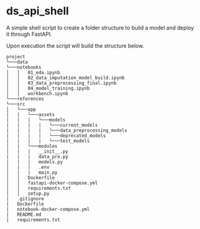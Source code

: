 # ds_api_shell
A simple shell script to create a folder structure to build a model and deploy it through FastAPI.

Upon execution the script will build the structure below.

```
project
└───data
└───notebooks
│   │   01_eda.ipynb
│   │   02_data_imputation_model_build.ipynb
│   │   03_data_preprocessing_final.ipynb
│   │   04_model_training.ipynb
│   │   workbench.ipynb
└───references
└───src
│   └───app
│   |   └───assets
|   |   |   └───models
|   |   |   |   └───current_models
|   |   |   |   └───data_preprocessing_models
|   |   |   |   └───deprecated_models
|   |   |   |   └───test_models
│   |   └───modules
|   |   |   __init__.py
|   |   |   data_pre.py
|   |   |   models.py
│   |   |   .env
│   |   |   main.py
│   │   Dockerfile
│   │   fastapi-docker-compose.yml
│   │   requirements.txt
│   │   setup.py
|   .gitignore
|   Dockerfile
|   notebook-docker-compose.yml
|   README.md
|   requirements.txt
```